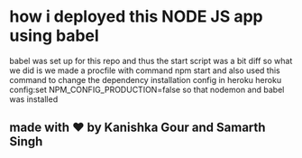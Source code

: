 # how i deployed this NODE JS app using babel
babel was set up for this repo
and thus the start script was a bit diff
so what we did is 
we made a procfile with command npm start
and also used this command to change the dependency installation config
in heroku
heroku config:set NPM_CONFIG_PRODUCTION=false
so that nodemon and babel was installed


## made with ♥ by Kanishka Gour and Samarth Singh